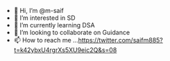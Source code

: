 - 👋 Hi, I’m @m-saif
- 👀 I’m interested in SD
- 🌱 I’m currently learning DSA
- 💞️ I’m looking to collaborate on Guidance
- 📫 How to reach me ...https://twitter.com/saifm885?t=k42ybxU4rgrXs5XU9eic2Q&s=08

<!---
m-sa1f/m-sa1f is a ✨ special ✨ repository because its `README.md` (this file) appears on your GitHub profile.
You can click the Preview link to take a look at your changes.
--->

